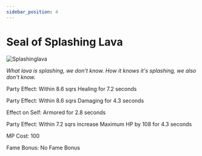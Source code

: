 ```yaml
---
sidebar_position: 4
---
```


# Seal of Splashing Lava

![Splashinglava](http://i.imgur.com/TGrewCQ.png)

<i>What lava is splashing, we don't know. How it knows it's splashing, we also don't know.</i>

Party Effect: Within 8.6 sqrs Healing for 7.2 seconds

Party Effect: Within 8.6 sqrs Damaging for 4.3 seconds

Effect on Self: Armored for 2.8 seconds

Party Effect: Within 7.2 sqrs increase Maximum HP by 108 for 4.3 seconds 

MP Cost: 100

Fame Bonus: No Fame Bonus
